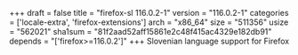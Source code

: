 +++
draft = false
title = "firefox-sl 116.0.2-1"
version = "116.0.2-1"
categories = ['locale-extra', 'firefox-extensions']
arch = "x86_64"
size = "511356"
usize = "562021"
sha1sum = "81f2aad52aff15861e2c48f415ac4329e182db91"
depends = "['firefox>=116.0.2']"
+++
Slovenian language support for Firefox